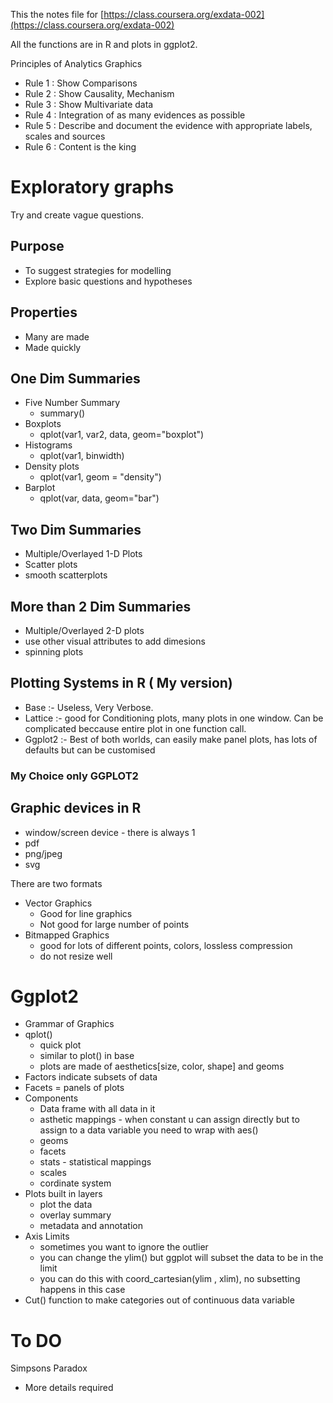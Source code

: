 This the notes file for [https://class.coursera.org/exdata-002](https://class.coursera.org/exdata-002) 

All the functions are in R and plots in ggplot2.


Principles of Analytics Graphics

* Rule 1 : Show Comparisons
* Rule 2 : Show Causality, Mechanism
* Rule 3 : Show Multivariate data
* Rule 4 : Integration of as many evidences as possible
* Rule 5 : Describe and document the evidence with appropriate labels, scales and sources
* Rule 6 : Content is the king


# Exploratory graphs

Try and create vague questions. 


## Purpose

* To suggest strategies for modelling
* Explore basic questions and hypotheses



## Properties

* Many are made
* Made quickly

## One Dim Summaries

* Five Number Summary 
	* summary() 
* Boxplots
	* qplot(var1, var2, data, geom="boxplot")
* Histograms
	* qplot(var1, binwidth)
* Density plots
	* qplot(var1, geom = "density")
* Barplot
	* qplot(var, data, geom="bar")


## Two Dim Summaries

* Multiple/Overlayed 1-D Plots
* Scatter plots
* smooth scatterplots 


## More than 2 Dim Summaries

* Multiple/Overlayed 2-D plots
* use other visual attributes to add dimesions
* spinning plots



## Plotting Systems in R ( My version)

- Base :- Useless, Very Verbose.
- Lattice :- good for Conditioning plots, many plots in one window. Can be complicated beccause entire plot in one function call.
- Ggplot2 :- Best of both worlds, can easily make panel plots, has lots of defaults but can be customised

### My Choice only GGPLOT2


## Graphic devices in R

- window/screen device - there is always 1
- pdf
- png/jpeg
- svg


There are two formats

- Vector Graphics
	- Good for line graphics
	- Not good for large number of points
- Bitmapped Graphics
	- good for lots of different points, colors, lossless compression
	- do not resize well


# Ggplot2

- Grammar of Graphics
- qplot()
	- quick plot
	- similar to plot() in base
	- plots are made of aesthetics[size, color, shape] and geoms
- Factors indicate subsets of data
- Facets = panels of plots
- Components
	- Data frame with all data in it
	- asthetic mappings - when constant u can assign directly but to assign to a data variable you need to wrap with aes()
	- geoms
	- facets
	- stats -  statistical mappings
	- scales
	- cordinate system
- Plots built in layers
	- plot the data
	- overlay summary
	- metadata and annotation
- Axis Limits
	- sometimes you want to ignore the outlier
	- you can change the ylim() but ggplot will subset the data to be in the limit
	- you can do this with coord_cartesian(ylim , xlim), no subsetting happens in this case
- Cut() function to make categories out of continuous data variable



To DO
========




Simpsons Paradox

* More details required

